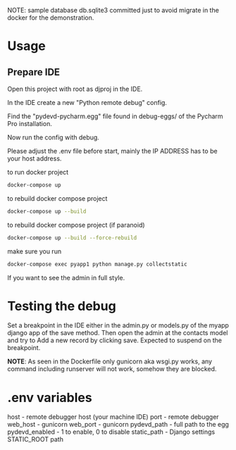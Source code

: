 NOTE: sample database db.sqlite3 committed just to avoid migrate in the docker for the demonstration. 

# Usage


## Prepare IDE

Open this project with root as djproj in the IDE.

In the IDE create a new "Python remote debug" config.

Find the "pydevd-pycharm.egg" file found in debug-eggs/ of the Pycharm Pro installation.

Now run the config with debug.

Please adjust the .env file before start, mainly the IP ADDRESS has to be your host address.

to run docker project

```bash
docker-compose up
```

to rebuild docker compose project

```bash
docker-compose up --build
```

to rebuild docker compose project (if paranoid)

```bash
docker-compose up --build --force-rebuild
```

make sure you run

```bash
docker-compose exec pyapp1 python manage.py collectstatic
```

If you want to see the admin in full style.

# Testing the debug

Set a breakpoint in the IDE either in the admin.py or models.py of the myapp django app of the save method.
Then open the admin at the contacts model and try to Add a new record by clicking save.
Expected to suspend on the breakpoint.


**NOTE**: As seen in the Dockerfile only gunicorn aka wsgi.py works, any command including runserver will not
work, somehow they are blocked.

# .env variables

host - remote debugger host (your machine IDE)
port - remote debugger
web_host - gunicorn
web_port - gunicorn
pydevd_path - full path to the egg
pydevd_enabled - 1 to enable, 0 to disable
static_path - Django settings STATIC_ROOT path
